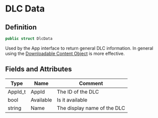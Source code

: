 # DLC Data

## Definition

```csharp
public struct DlcData
```

Used by the App interface to return general DLC information. In general using the [Downloadable Content Object](../unity/scriptable-objects/downloadable-content-object.md) is more effective.

## Fields and Attributes

| Type     | Name      | Comment                     |
| -------- | --------- | --------------------------- |
| AppId\_t | AppId     | The ID of the DLC           |
| bool     | Available | Is it available             |
| string   | Name      | The display name of the DLC |
